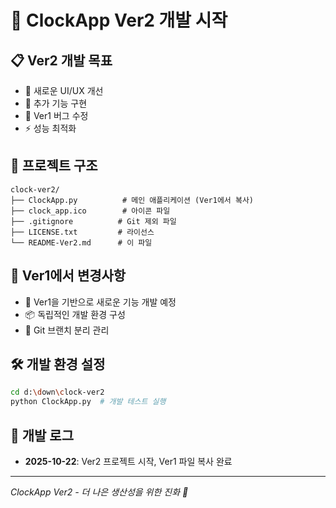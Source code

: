 # 🚀 ClockApp Ver2 개발 시작

## 📋 Ver2 개발 목표
- 🎨 새로운 UI/UX 개선
- 🔧 추가 기능 구현  
- 🐛 Ver1 버그 수정
- ⚡ 성능 최적화

## 📁 프로젝트 구조
```
clock-ver2/
├── ClockApp.py          # 메인 애플리케이션 (Ver1에서 복사)
├── clock_app.ico        # 아이콘 파일
├── .gitignore          # Git 제외 파일
├── LICENSE.txt         # 라이선스
└── README-Ver2.md      # 이 파일
```

## 🔄 Ver1에서 변경사항
- 🎯 Ver1을 기반으로 새로운 기능 개발 예정
- 📦 독립적인 개발 환경 구성
- 🔀 Git 브랜치 분리 관리

## 🛠️ 개발 환경 설정
```bash
cd d:\down\clock-ver2
python ClockApp.py  # 개발 테스트 실행
```

## 📝 개발 로그
- **2025-10-22**: Ver2 프로젝트 시작, Ver1 파일 복사 완료

---
*ClockApp Ver2 - 더 나은 생산성을 위한 진화 🚀*